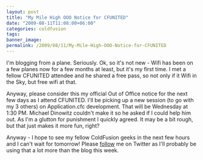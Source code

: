 ```yaml
---
layout: post
title: "My Mile High OOO Notice for CFUNITED"
date: "2009-08-11T11:08:00+06:00"
categories: coldfusion 
tags: 
banner_image: 
permalink: /2009/08/11/My-Mile-High-OOO-Notice-for-CFUNITED
---
```


I'm blogging from a plane. Seriously. Ok, so it's not new - Wifi has been on a few planes now for a few months at least, but it's my first time. I met a fellow CFUNITED attendee and he shared a free pass, so not only if it Wifi in the Sky, but free wifi at that. 

Anyway, please consider this my official Out of Office notice for the next few days as I attend CFUNITED. I'll be picking up a new session (to go with my 3 others) on Application.cfc development. That will be Wednesday at 1:30 PM. Michael Dinowitz couldn't make it so he asked if I could help him out. As I'm a glutton for punishment I quickly agreed. It may be a bit rough, but that just makes it more fun, right?

Anyway - I hope to see my fellow ColdFusion geeks in the next few hours and I can't wait for tomorrow! Please <a href="http://www.twitter.com/cfjedimaster">follow</a> me on Twitter as I'll probably be using that a lot more than the blog this week.